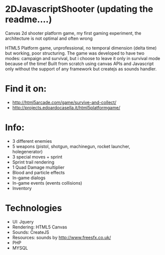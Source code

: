 # 2DJavascriptShooter (updating the readme....)
Canvas 2d shooter platform game, my first gaming experiment, the architecture is not optimal and often wrong

HTML5 Platform game, unprofessional, no temporal dimension (delta time) but working, poor structuring. The game was developed to have two modes: campaign and survival, but i choose to leave it only in survival mode because of the time! Built from scratch using canvas APIs and Javascript only without the support of any framework but createjs as sounds handler.

# Find it on:
- http://html5arcade.com/game/survive-and-collect/
- http://projects.edoardocasella.it/html5platformgame/

# Info:
- 3 different enemies
- 5 weapons (pistol, shotgun, machinegun, rocket launcher, holegenerator)
- 3 special moves + sprint
- Sprint trail rendering
- 1 Quad Damage multiplier
- Blood and particle effects
- In-game dialogs
- In-game events (events collisions)
- Inventory


# Technologies
- UI: Jquery
- Rendering: HTML5 Canvas
- Sounds: CreateJS
- Resources: sounds by http://www.freesfx.co.uk/
- PHP
- MYSQL
